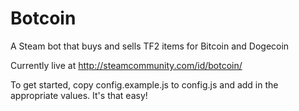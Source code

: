 Botcoin
=======

A Steam bot that buys and sells TF2 items for Bitcoin and Dogecoin

Currently live at http://steamcommunity.com/id/botcoin/

To get started, copy config.example.js to config.js and add in the appropriate values. It's that easy!
